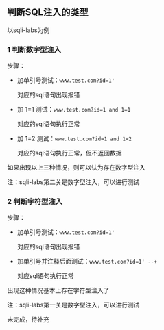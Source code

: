 ## 判断SQL注入的类型

以sqli-labs为例

### 1 判断数字型注入

步骤：

- 加单引号测试：`www.test.com?id=1'`

  对应的sql语句出现报错

- 加 1=1 测试：`www.test.com?id=1 and 1=1`

  对应的sql语句执行正常

- 加 1=2 测试：`www.test.com?id=1 and 1=2`

  对应的sql语句执行正常，但不返回数据

如果出现以上三种情况，则可以认为存在数字型注入



注：sqli-labs第二关是数字型注入，可以进行测试



### 2 判断字符型注入

步骤：

- 加单引号测试：`www.test.com?id=1'`

  对应的sql语句出现报错

- 加单引号并注释后面测试：`www.test.com?id=1' --+`

  对应sql语句执行正常

出现这种情况基本上存在字符型注入了



注：sqli-labs第一关是数字型注入，可以进行测试



未完成，待补充

